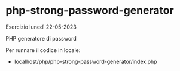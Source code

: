 # php-strong-password-generator

Esercizio lunedì 22-05-2023

PHP generatore di password

Per runnare il codice in locale:
 - localhost/php/php-strong-password-generator/index.php
